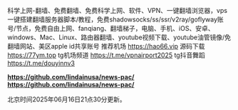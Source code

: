 科学上网-翻墙、免费翻墙、免费科学上网、软件、VPN、一键翻墙浏览器，vps一键搭建翻墙服务器脚本/教程，免费shadowsocks/ss/ssr/v2ray/goflyway账号/节点，免费自由上网、fanqiang、翻墙梯子，电脑、手机、iOS、安卓、windows、Mac、Linux、路由器翻墙、youtube视频下载、youtube油管镜像/免翻墙网站、美区apple id共享账号
推荐机场 https://hao66.vip
源码下载 https://77ym.top
tg机场频道 https://t.me/vpnairport2025
tg抖音舞蹈 https://t.me/douyinnv3

**https://github.com/lindainusa/news-pac/**
**https://github.com/lindainusa/news-pac/**

北京时间2025年06月16日21点30分更新。
